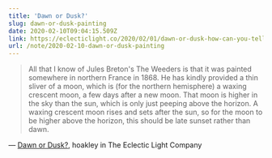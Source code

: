 ```yaml
---
title: 'Dawn or Dusk?'
slug: dawn-or-dusk-painting
date: 2020-02-10T09:04:15.509Z
link: https://eclecticlight.co/2020/02/01/dawn-or-dusk-how-can-you-tell-when-it-was-painted/
url: /note/2020-02-10-dawn-or-dusk-painting
---
```


> All that I know of Jules Breton's The Weeders is that it was painted somewhere in northern France in 1868. He has kindly provided a thin sliver of a moon, which is (for the northern hemisphere) a waxing crescent moon, a few days after a new moon. That moon is higher in the sky than the sun, which is only just peeping above the horizon. A waxing crescent moon rises and sets after the sun, so for the moon to be higher above the horizon, this should be late sunset rather than dawn.

&mdash; [Dawn or Dusk?](https://eclecticlight.co/2020/02/01/dawn-or-dusk-how-can-you-tell-when-it-was-painted/), hoakley in The Eclectic Light Company
